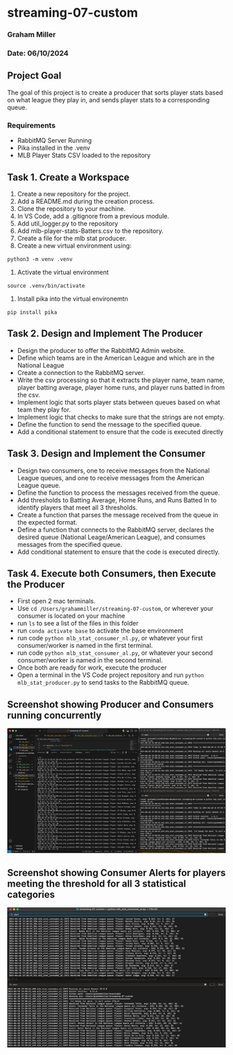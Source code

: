 # streaming-07-custom

### Graham Miller
### Date: 06/10/2024

## Project Goal
The goal of this project is to create a producer that sorts player stats based on what league they play in, and sends player stats to a corresponding queue. 

### Requirements
- RabbitMQ Server Running
- Pika installed in the .venv
- MLB Player Stats CSV loaded to the repository

## Task 1. Create a Workspace
1. Create a new repository for the project.
1. Add a README.md during the creation process.
1. Clone the repository to your machine.
1. In VS Code, add a .gitignore from a previous module.
1. Add util_logger.py to the repository
1. Add mlb-player-stats-Batters.csv to the repository.
1. Create a file for the mlb stat producer. 
1. Create a new virtual environment using: 
```shell
python3 -m venv .venv
```
1. Activate the virtual environment
```shell
source .venv/bin/activate
```
1. Install pika into the virtual environemtn
```shell
pip install pika
```

## Task 2. Design and Implement The Producer
- Design the producer to offer the RabbitMQ Admin website.
- Define which teams are in the American League and which are in the National League
- Create a connection to the RabbitMQ server.
- Write the csv processing so that it extracts the player name, team name, player batting average, player home runs, and player runs batted in from the csv.
- Implement logic that sorts player stats between queues based on what team they play for. 
- Implement logic that checks to make sure that the strings are not empty. 
- Define the function to send the message to the specified queue. 
- Add a conditional statement to ensure that the code is executed directly

## Task 3. Design and Implement the Consumer
- Design two consumers, one to receive messages from the National League queues, and one to receive messages from the American League queue. 
- Define the function to process the messages received from the queue.
- Add thresholds to Batting Average, Home Runs, and Runs Batted In to identify players that meet all 3 thresholds. 
- Create a function that parses the message received from the queue in the expected format. 
- Define a function that connects to the RabbitMQ server, declares the desired queue (National Leage/American League), and consumes messages from the specified queue. 
- Add conditional statement to ensure that the code is executed directly. 

## Task 4. Execute both Consumers, then Execute the Producer
- First open 2 mac terminals.
- Use `cd /Users/grahammiller/streaming-07-custom`, or wherever your consumer is located on your machine
- run `ls` to see a list of the files in this folder
- run `conda activate base` to activate the base environment
- run code `python mlb_stat_consumer_nl.py`, or whatever your first consumer/worker is named in the first terminal.
- run code `python mlb_stat_consumer_al.py`, or whatever your second consumer/worker is named in the second terminal.
- Once both are ready for work, execute the producer
- Open a terminal in the VS Code project repository and run `python mlb_stat_producer.py` to send tasks to the RabbitMQ queue.

## Screenshot showing Producer and Consumers running concurrently

![Producer/Consumer](image7.png)

## Screenshot showing Consumer Alerts for players meeting the threshold for all 3 statistical categories

![Statistical Alert](alert.png)

